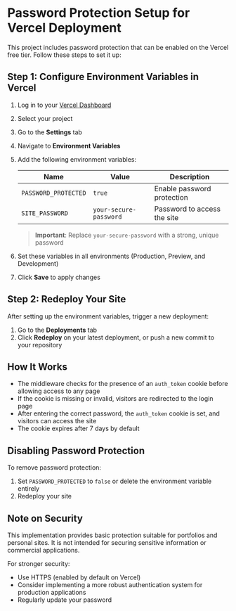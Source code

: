 # Password Protection Setup for Vercel Deployment

This project includes password protection that can be enabled on the Vercel free tier. Follow these steps to set it up:

## Step 1: Configure Environment Variables in Vercel

1. Log in to your [Vercel Dashboard](https://vercel.com/dashboard)
2. Select your project
3. Go to the **Settings** tab
4. Navigate to **Environment Variables**
5. Add the following environment variables:

   | Name                 | Value                  | Description                 |
   | -------------------- | ---------------------- | --------------------------- |
   | `PASSWORD_PROTECTED` | `true`                 | Enable password protection  |
   | `SITE_PASSWORD`      | `your-secure-password` | Password to access the site |

   > **Important**: Replace `your-secure-password` with a strong, unique password

6. Set these variables in all environments (Production, Preview, and Development)
7. Click **Save** to apply changes

## Step 2: Redeploy Your Site

After setting up the environment variables, trigger a new deployment:

1. Go to the **Deployments** tab
2. Click **Redeploy** on your latest deployment, or push a new commit to your repository

## How It Works

- The middleware checks for the presence of an `auth_token` cookie before allowing access to any page
- If the cookie is missing or invalid, visitors are redirected to the login page
- After entering the correct password, the `auth_token` cookie is set, and visitors can access the site
- The cookie expires after 7 days by default

## Disabling Password Protection

To remove password protection:

1. Set `PASSWORD_PROTECTED` to `false` or delete the environment variable entirely
2. Redeploy your site

## Note on Security

This implementation provides basic protection suitable for portfolios and personal sites. It is not intended for securing sensitive information or commercial applications.

For stronger security:

- Use HTTPS (enabled by default on Vercel)
- Consider implementing a more robust authentication system for production applications
- Regularly update your password

